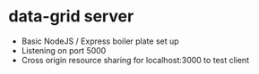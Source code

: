 # data-grid server

 - Basic NodeJS / Express boiler plate set up 
 - Listening on port 5000   
 - Cross origin resource sharing for localhost:3000 to test client
